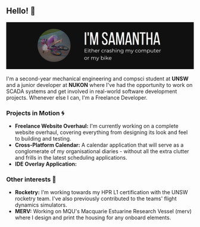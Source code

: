 




## Hello! 👋

![Hey There](resources/intro.png)

I'm a second-year mechanical engineering and compsci student at **UNSW** and a junior developer at **NUKON** where I've had the opportunity to work on SCADA systems and get involved in real-world software development projects. 
Whenever else I can, I'm a Freelance Developer. 


### Projects in Motion 🌀

- **Freelance Website Overhaul:** I'm currently working on a complete website overhaul, covering everything from designing its look and feel to building and testing. 
- **Cross-Platform Calendar:** A calendar application that will serve as a conglomerate of my organisational diaries - without all the extra clutter and frills in the latest scheduling applications. 
- **IDE Overlay Application:** 

### Other interests 🚀
- **Rocketry:** I'm working towards my HPR L1 certification with the UNSW rocketry team. I've also previously contributed to the teams' flight dynamics simulators.
- **MERV:** Working on MQU's Macquarie Estuarine Research Vessel (merv) where I design and print the housing for any onboard elements.